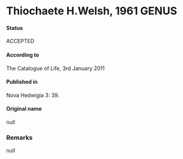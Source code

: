 Thiochaete H.Welsh, 1961 GENUS
=======

#### Status
ACCEPTED

#### According to
The Catalogue of Life, 3rd January 2011

#### Published in
Nova Hedwigia 3: 39.

#### Original name
null

### Remarks
null